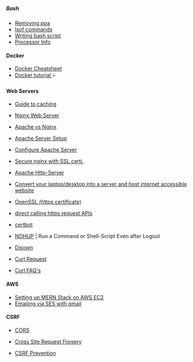 ##### Bash

- [Removing ppa](https://askubuntu.com/questions/307/how-can-ppas-be-removed)
- [lsof commands](http://www.thegeekstuff.com/2012/08/lsof-command-examples)
- [Writing bash script](https://linuxconfig.org/bash-scripting-tutorial)
- [Processor Info](https://www.binarytides.com/linux-cpu-information/)

#### Docker
- [Docker Cheatsheet](https://github.com/eon01/DockerCheatSheet)
- [Docker tutorial	](https://docker-curriculum.com/) :star:

#### Web Servers
- [Guide to caching](https://kamranahmed.info/blog/2017/03/14/quick-guide-to-http-caching/)
- [Nginx Web Server](https://www.tecmint.com/nginx-web-server-security-hardening-and-performance-tips/)
- [Apache vs Nginx](https://www.digitalocean.com/community/tutorials/apache-vs-nginx-practical-considerations)
- [Apache Server Setup](https://www.digitalocean.com/community/tutorials/how-to-install-linux-apache-mysql-php-lamp-stack-on-ubuntu)

- [Configure Apache Server](https://httpd.apache.org/docs/2.4/configuring.html)
- [Secure nginx with SSL certi.](https://www.tecmint.com/secure-nginx-with-lets-encrypt-ssl-certificate-on-ubuntu-and-debian/)
- [Apache Http-Server](https://wiki.archlinux.org/index.php/Apache_HTTP_Server)

- [Convert your laptop/desktop into a server and host internet accessible website](https://blog.mindorks.com/how-to-convert-your-laptop-desktop-into-a-server-and-host-internet-accessible-website-on-it-part-1-545940164ab9)

- [OpenSSL (https certificate) ](https://www.openssl.org/docs/manmaster/man1/req.html)

- [direct calling https request APIs ](https://gethttpsforfree.com/)

- [certbot](https://certbot.eff.org/#ubuntutzesty-apache)

- [NOHUP](https://www.slashroot.in/nohup-command-tutorial-linux-example-usage) | Run a Command or Shell-Script Even after Logout
- [Disown](https://www.slashroot.in/disown-command-linux-explained-example-usage)

- [Curl Request](https://www.computerhope.com/unix/curl.htm)
- [Curl FAQ's](https://curl.haxx.se/docs/faq.html)


#### AWS
- [Setting up MERN Stack on AWS EC2](https://medium.com/@Keithweaver_/setting-up-mern-stack-on-aws-ec2-6dc599be4737)
- [Emailing via SES with gmail](http://www.daniloaz.com/en/use-gmail-with-your-own-domain-for-free-thanks-to-amazon-ses-lambda/)


#### CSRF

- [CORS](https://developer.mozilla.org/en-US/docs/Web/HTTP/Access_control_CORS)

- [Cross Site Request Frogery](https://www.owasp.org/index.php/Cross-Site_Request_Forgery_(CSRF))

- [CSRF Prevention](https://www.owasp.org/index.php/Cross-Site_Request_Forgery_(CSRF)_Prevention_Cheat_Sheet)

